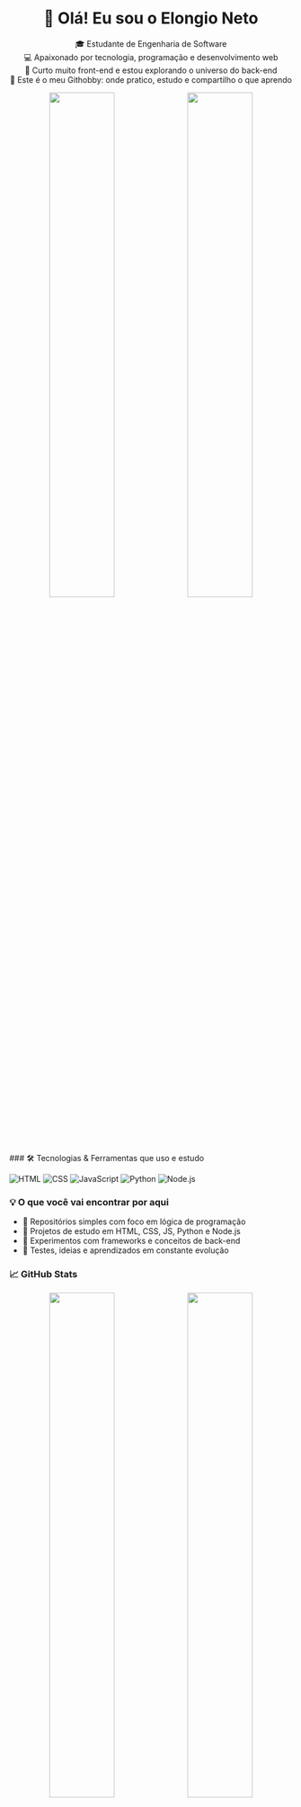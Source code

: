 <h1 align="center">👋 Olá! Eu sou o Elongio Neto</h1>

<p align="center">
  🎓 Estudante de Engenharia de Software <br>
  💻 Apaixonado por tecnologia, programação e desenvolvimento web <br>
  🎨 Curto muito front-end e estou explorando o universo do back-end <br>
  🚀 Este é o meu Githobby: onde pratico, estudo e compartilho o que aprendo
</p>
<p align="center">
  <img width="48%" src="https://github-readme-stats.vercel.app/api?username=netinho99&show_icons=true&theme=tokyonight" />
  <img width="48%" src="https://github-readme-stats.vercel.app/api/top-langs/?username=netinho99&layout=compact&theme=tokyonight" />
</p>
### 🛠️ Tecnologias & Ferramentas que uso e estudo

![HTML](https://img.shields.io/badge/-HTML5-E34F26?style=for-the-badge&logo=html5&logoColor=fff)
![CSS](https://img.shields.io/badge/-CSS3-1572B6?style=for-the-badge&logo=css3)
![JavaScript](https://img.shields.io/badge/-JavaScript-F7DF1E?style=for-the-badge&logo=javascript&logoColor=000)
![Python](https://img.shields.io/badge/-Python-3776AB?style=for-the-badge&logo=python)
![Node.js](https://img.shields.io/badge/-Node.js-339933?style=for-the-badge&logo=nodedotjs&logoColor=white)

### 💡 O que você vai encontrar por aqui

- 📂 Repositórios simples com foco em lógica de programação
- 📘 Projetos de estudo em HTML, CSS, JS, Python e Node.js
- 🧪 Experimentos com frameworks e conceitos de back-end
- 💭 Testes, ideias e aprendizados em constante evolução

### 📈 GitHub Stats

<p align="center">
  <img width="48%" src="https://github-readme-stats.vercel.app/api?username=netinho99&show_icons=true&theme=tokyonight" />
  <img width="48%" src="https://github-readme-stats.vercel.app/api/top-langs/?username=netinho99&layout=compact&theme=tokyonight" />
</p>

<p align="center">🛸 Sempre aprendendo, sempre codando — bem-vindo ao meu <strong>Githobby</strong>!</p>
